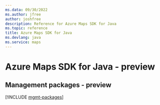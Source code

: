 ```yaml
---
ms.data: 09/30/2022
ms.author: jfree
author: joshfree
description: Reference for Azure Maps SDK for Java
ms.topic: reference
title: Azure Maps SDK for Java
ms.devlang: java
ms.service: maps
---
```

# Azure Maps SDK for Java - preview

## Management packages - preview
[!INCLUDE [mgmt-packages](maps-mgmt-index.md)]